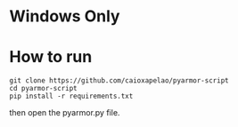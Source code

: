 # Windows Only

# How to run
```
git clone https://github.com/caioxapelao/pyarmor-script
cd pyarmor-script
pip install -r requirements.txt
```
then open the pyarmor.py file.